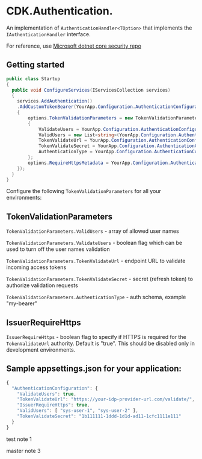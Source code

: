 
# CDK.Authentication.


An implementation of ```AuthenticationHandler<TOption>``` that implements the ```IAuthenticationHandler``` interface.

For reference, use [Microsoft dotnet core security repo](https://github.com/aspnet/Security)  



## Getting started

```csharp
public class Startup
{
  public void ConfigureServices(IServicesCollection services)
  {
    services.AddAuthentication()
    .AddCustomTokenBearer(YourApp.Configuration.AuthenticationConfiguration.AuthenticationSchema, options =>
    {
        options.TokenValidationParameters = new TokenValidationParameters
        {
            ValidateUsers = YourApp.Configuration.AuthenticationConfiguration.ValidateUsers,
            ValidUsers = new List<string>(YourApp.Configuration.AuthenticationConfiguration.ValidUsers),
            TokenValidateUrl = YourApp.Configuration.AuthenticationConfiguration.TokenIssuer,
            TokenValidateSecret = YourApp.Configuration.AuthenticationConfiguration.AuthorizarionToken,
            AuthenticationType = YourApp.Configuration.AuthenticationConfiguration.AuthenticationSchema
        };
        options.RequireHttpsMetadata = YourApp.Configuration.AuthenticationConfiguration.IssuerRequireHttps ?? !_env.IsDevelopmentOrLocalDocker();
    });
  }
}
```

Configure the following ```TokenValidationParameters``` for all your environments:


## TokenValidationParameters

```TokenValidationParameters.ValidUsers``` - array of allowed user names

```TokenValidationParameters.ValidateUsers``` - boolean flag which can be used to turn off the user names validation

```TokenValidationParameters.TokenValidateUrl``` - endpoint URL to validate incoming access tokens  

```TokenValidationParameters.TokenValidateSecret``` - secret (refresh token) to authorize validation requests 

```TokenValidationParameters.AuthenticationType``` - auth schema, example "my-bearer"

## IssuerRequireHttps

```IssuerRequireHttps``` - boolean flag to specify if HTTPS is required for the ```TokenValidateUrl``` authority. Default is "true". This should be disabled only in development environments.

## Sample appsettings.json for your application:
```javascript
{
  "AuthenticationConfiguration": {
    "ValidateUsers": true,
    "TokenValidateUrl": "https://your-idp-provider-url.com/validate/",
    "IssuerRequireHttps": true,
    "ValidUsers": [ "sys-user-1", "sys-user-2" ],
    "TokenValidateSecret": "1b111111-1ddd-1d1d-ad11-1cfc1111e111"
  }
}
```

test note 1

master note 3
